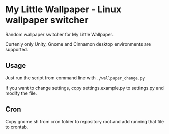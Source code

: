 # My Little Wallpaper - Linux wallpaper switcher

Random wallpaper switcher for My Little Wallpaper.

Curtenly only Unity, Gnome and Cinnamon desktop environments are supported.

## Usage

Just run the script from command line with `./wallpaper_change.py`

If you want to change settings, copy settings.example.py to settings.py and modify the file.

## Cron

Copy gnome.sh from cron folder to repository root and add running that file to crontab.
